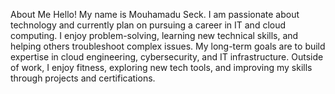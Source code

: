 About Me
Hello! My name is Mouhamadu Seck. I am passionate about technology and currently plan on pursuing a career in IT and cloud computing. I enjoy problem-solving, 
learning new technical skills, and helping others troubleshoot complex issues.
My long-term goals are to build expertise in cloud engineering, cybersecurity, and IT infrastructure. Outside of work, I enjoy fitness,
exploring new tech tools, and improving my skills through projects and certifications.
